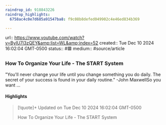 ```yaml
---
raindrop_id: 918843226
raindrop_highlights:
  6758ac4c0e7d685a91547ba8: f9c08b8defed049902c4e46ed834b369

---
```


url:: https://www.youtube.com/watch?v=ByIU7l3zQEY&amp;list=WL&amp;index=52
created:: Tue Dec 10 2024 16:02:04 GMT-0500
status:: #🟥
medium:: #source/article


### How To Organize Your Life - The START System

&quot;You&#39;ll never change your life until you change something you do daily. The secret of your success is found in your daily routine.&quot; -John MaxwellSo you want ...

#### Highlights

> [!quote]+ Updated on Tue Dec 10 2024 16:02:04 GMT-0500
>
> How To Organize Your Life - The START System
